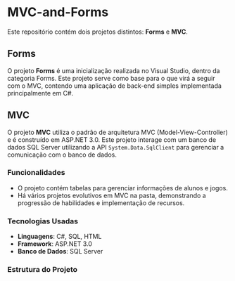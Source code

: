 # MVC-and-Forms

Este repositório contém dois projetos distintos: **Forms** e **MVC**.

## Forms

O projeto **Forms** é uma inicialização realizada no Visual Studio, dentro da categoria Forms. Este projeto serve como base para o que virá a seguir com o MVC, contendo uma aplicação de back-end simples implementada principalmente em C#.

## MVC

O projeto **MVC** utiliza o padrão de arquitetura MVC (Model-View-Controller) e é construído em ASP.NET 3.0. Este projeto interage com um banco de dados SQL Server utilizando a API `System.Data.SqlClient` para gerenciar a comunicação com o banco de dados. 

### Funcionalidades

- O projeto contém tabelas para gerenciar informações de alunos e jogos.
- Há vários projetos evolutivos em MVC na pasta, demonstrando a progressão de habilidades e implementação de recursos.
  
### Tecnologias Usadas

- **Linguagens**: C#, SQL, HTML
- **Framework**: ASP.NET 3.0
- **Banco de Dados**: SQL Server

### Estrutura do Projeto

